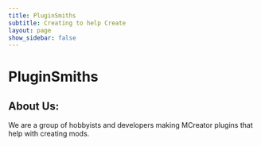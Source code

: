 ```yaml
---
title: PluginSmiths
subtitle: Creating to help Create
layout: page
show_sidebar: false
---
```

# PluginSmiths
## About Us:
We are a group of hobbyists and developers making MCreator plugins that help with creating mods.

